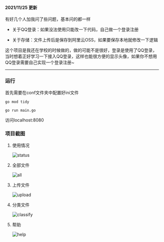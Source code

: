 #### 2021/11/25 更新

有好几个人加我问了些问题，基本问的都一样

* 关于QQ登录：如果没法使用只能改一下代码，自己做一个登录注册

* 关于存储：文件上传后是保存到阿里云OSS，如果要保存本地就修改一下逻辑

这个项目是我还在学校的时候做的，做的可能不是很好，登录是使用了QQ登录，当时想着正好学习一下接入QQ登录，这样也能很方便的显示头像，如果你不想用QQ登录需要自己实现一个登录注册~



___________




### 运行

首先需要在conf文件夹中配置好ini文件

```
go mod tidy
```

```
go run main.go
```

访问localhost:8080



### 项目截图

1. 使用情况

   ![status](https://git-xg.oss-cn-shanghai.aliyuncs.com/status.png)

2. 全部文件

   ![all](https://git-xg.oss-cn-shanghai.aliyuncs.com/all.png)

3. 上传文件

   ![upload](https://git-xg.oss-cn-shanghai.aliyuncs.com/upload.png)

4. 分类文件

   ![classify](https://git-xg.oss-cn-shanghai.aliyuncs.com/classify.png)

5. 帮助

   ![help](https://git-xg.oss-cn-shanghai.aliyuncs.com/help.png)
